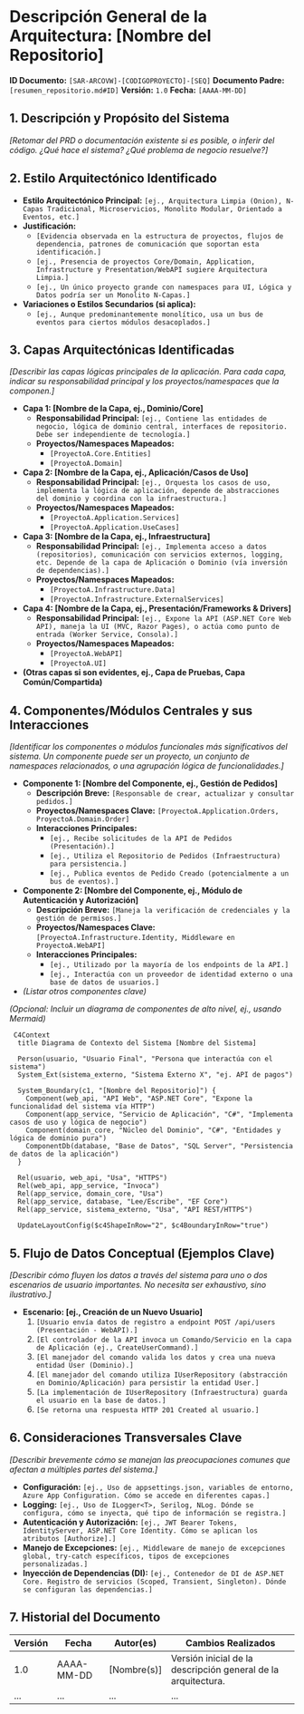 # Descripción General de la Arquitectura: [Nombre del Repositorio]

**ID Documento:** `[SAR-ARCOVW]-[CODIGOPROYECTO]-[SEQ]`
**Documento Padre:** `[resumen_repositorio.md#ID]`
**Versión:** `1.0`
**Fecha:** `[AAAA-MM-DD]`

## 1. Descripción y Propósito del Sistema

*[Retomar del PRD o documentación existente si es posible, o inferir del código. ¿Qué hace el sistema? ¿Qué problema de negocio resuelve?]*

## 2. Estilo Arquitectónico Identificado

*   **Estilo Arquitectónico Principal:** `[ej., Arquitectura Limpia (Onion), N-Capas Tradicional, Microservicios, Monolito Modular, Orientado a Eventos, etc.]`
*   **Justificación:**
    *   `[Evidencia observada en la estructura de proyectos, flujos de dependencia, patrones de comunicación que soportan esta identificación.]`
    *   `[ej., Presencia de proyectos Core/Domain, Application, Infrastructure y Presentation/WebAPI sugiere Arquitectura Limpia.]`
    *   `[ej., Un único proyecto grande con namespaces para UI, Lógica y Datos podría ser un Monolito N-Capas.]`
*   **Variaciones o Estilos Secundarios (si aplica):**
    *   `[ej., Aunque predominantemente monolítico, usa un bus de eventos para ciertos módulos desacoplados.]`

## 3. Capas Arquitectónicas Identificadas

*[Describir las capas lógicas principales de la aplicación. Para cada capa, indicar su responsabilidad principal y los proyectos/namespaces que la componen.]*

*   **Capa 1: [Nombre de la Capa, ej., Dominio/Core]**
    *   **Responsabilidad Principal:** `[ej., Contiene las entidades de negocio, lógica de dominio central, interfaces de repositorio. Debe ser independiente de tecnología.]`
    *   **Proyectos/Namespaces Mapeados:**
        *   `[ProyectoA.Core.Entities]`
        *   `[ProyectoA.Domain]`
*   **Capa 2: [Nombre de la Capa, ej., Aplicación/Casos de Uso]**
    *   **Responsabilidad Principal:** `[ej., Orquesta los casos de uso, implementa la lógica de aplicación, depende de abstracciones del dominio y coordina con la infraestructura.]`
    *   **Proyectos/Namespaces Mapeados:**
        *   `[ProyectoA.Application.Services]`
        *   `[ProyectoA.Application.UseCases]`
*   **Capa 3: [Nombre de la Capa, ej., Infraestructura]**
    *   **Responsabilidad Principal:** `[ej., Implementa acceso a datos (repositorios), comunicación con servicios externos, logging, etc. Depende de la capa de Aplicación o Dominio (vía inversión de dependencias).]`
    *   **Proyectos/Namespaces Mapeados:**
        *   `[ProyectoA.Infrastructure.Data]`
        *   `[ProyectoA.Infrastructure.ExternalServices]`
*   **Capa 4: [Nombre de la Capa, ej., Presentación/Frameworks & Drivers]**
    *   **Responsabilidad Principal:** `[ej., Expone la API (ASP.NET Core Web API), maneja la UI (MVC, Razor Pages), o actúa como punto de entrada (Worker Service, Consola).]`
    *   **Proyectos/Namespaces Mapeados:**
        *   `[ProyectoA.WebAPI]`
        *   `[ProyectoA.UI]`
*   **(Otras capas si son evidentes, ej., Capa de Pruebas, Capa Común/Compartida)**

## 4. Componentes/Módulos Centrales y sus Interacciones

*[Identificar los componentes o módulos funcionales más significativos del sistema. Un componente puede ser un proyecto, un conjunto de namespaces relacionados, o una agrupación lógica de funcionalidades.]*

*   **Componente 1: [Nombre del Componente, ej., Gestión de Pedidos]**
    *   **Descripción Breve:** `[Responsable de crear, actualizar y consultar pedidos.]`
    *   **Proyectos/Namespaces Clave:** `[ProyectoA.Application.Orders, ProyectoA.Domain.Order]`
    *   **Interacciones Principales:**
        *   `[ej., Recibe solicitudes de la API de Pedidos (Presentación).]`
        *   `[ej., Utiliza el Repositorio de Pedidos (Infraestructura) para persistencia.]`
        *   `[ej., Publica eventos de Pedido Creado (potencialmente a un bus de eventos).]`
*   **Componente 2: [Nombre del Componente, ej., Módulo de Autenticación y Autorización]**
    *   **Descripción Breve:** `[Maneja la verificación de credenciales y la gestión de permisos.]`
    *   **Proyectos/Namespaces Clave:** `[ProyectoA.Infrastructure.Identity, Middleware en ProyectoA.WebAPI]`
    *   **Interacciones Principales:**
        *   `[ej., Utilizado por la mayoría de los endpoints de la API.]`
        *   `[ej., Interactúa con un proveedor de identidad externo o una base de datos de usuarios.]`
*   *(Listar otros componentes clave)*

*(Opcional: Incluir un diagrama de componentes de alto nivel, ej., usando Mermaid)*

```mermaid
 C4Context
  title Diagrama de Contexto del Sistema [Nombre del Sistema]

  Person(usuario, "Usuario Final", "Persona que interactúa con el sistema")
  System_Ext(sistema_externo, "Sistema Externo X", "ej. API de pagos")

  System_Boundary(c1, "[Nombre del Repositorio]") {
    Component(web_api, "API Web", "ASP.NET Core", "Expone la funcionalidad del sistema vía HTTP")
    Component(app_service, "Servicio de Aplicación", "C#", "Implementa casos de uso y lógica de negocio")
    Component(domain_core, "Núcleo del Dominio", "C#", "Entidades y lógica de dominio pura")
    ComponentDb(database, "Base de Datos", "SQL Server", "Persistencia de datos de la aplicación")
  }

  Rel(usuario, web_api, "Usa", "HTTPS")
  Rel(web_api, app_service, "Invoca")
  Rel(app_service, domain_core, "Usa")
  Rel(app_service, database, "Lee/Escribe", "EF Core")
  Rel(app_service, sistema_externo, "Usa", "API REST/HTTPS")

  UpdateLayoutConfig($c4ShapeInRow="2", $c4BoundaryInRow="true")
```

## 5. Flujo de Datos Conceptual (Ejemplos Clave)

*[Describir cómo fluyen los datos a través del sistema para uno o dos escenarios de usuario importantes. No necesita ser exhaustivo, sino ilustrativo.]*

*   **Escenario: [ej., Creación de un Nuevo Usuario]**
    1.  `[Usuario envía datos de registro a endpoint POST /api/users (Presentación - WebAPI).]`
    2.  `[El controlador de la API invoca un Comando/Servicio en la capa de Aplicación (ej., CreateUserCommand).]`
    3.  `[El manejador del comando valida los datos y crea una nueva entidad User (Dominio).]`
    4.  `[El manejador del comando utiliza IUserRepository (abstracción en Dominio/Aplicación) para persistir la entidad User.]`
    5.  `[La implementación de IUserRepository (Infraestructura) guarda el usuario en la base de datos.]`
    6.  `[Se retorna una respuesta HTTP 201 Created al usuario.]`

## 6. Consideraciones Transversales Clave

*[Describir brevemente cómo se manejan las preocupaciones comunes que afectan a múltiples partes del sistema.]*

*   **Configuración:** `[ej., Uso de appsettings.json, variables de entorno, Azure App Configuration. Cómo se accede en diferentes capas.]`
*   **Logging:** `[ej., Uso de ILogger<T>, Serilog, NLog. Dónde se configura, cómo se inyecta, qué tipo de información se registra.]`
*   **Autenticación y Autorización:** `[ej., JWT Bearer Tokens, IdentityServer, ASP.NET Core Identity. Cómo se aplican los atributos [Authorize].]`
*   **Manejo de Excepciones:** `[ej., Middleware de manejo de excepciones global, try-catch específicos, tipos de excepciones personalizadas.]`
*   **Inyección de Dependencias (DI):** `[ej., Contenedor de DI de ASP.NET Core. Registro de servicios (Scoped, Transient, Singleton). Dónde se configuran las dependencias.]`

## 7. Historial del Documento

| Versión | Fecha      | Autor(es)      | Cambios Realizados                                             |
|---------|------------|----------------|----------------------------------------------------------------|
| 1.0     | AAAA-MM-DD | [Nombre(s)]    | Versión inicial de la descripción general de la arquitectura. |
| ...     | ...        | ...            | ...                                                            |
